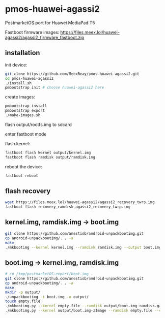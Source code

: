 # pmos-huawei-agassi2
PostmarketOS port for Huawei MediaPad T5

Fastboot firmware images: https://files.meex.lol/huawei-agassi2/agassi2_firmware_fastboot.zip

## installation

init device:

```sh
git clone https://github.com/MeexReay/pmos-huawei-agassi2.git
cd pmos-huawei-agassi2
./install.sh
pmbootstrap init # choose huawei-agassi2 here
```

create images:
  
```sh
pmbootstrap install
pmbootstrap export
./make-images.sh
```

flash output/rootfs.img to sdcard

enter fastboot mode

flash kernel:

```sh
fastboot flash kernel output/kernel.img
fastboot flash ramdisk output/ramdisk.img
```

reboot the device:

```sh
fastboot reboot
```

## flash recovery

```sh
wget https://files.meex.lol/huawei-agassi2/agassi2_recovery_twrp.img
fastboot flash recovery_ramdisk agassi2_recovery_twrp.img
```

## kernel.img, ramdisk.img -> boot.img

```sh
git clone https://github.com/anestisb/android-unpackbootimg.git
cp android-unpackbootimg/. . -a
make
./mkbootimg --kernel kernel.img --ramdisk ramdisk.img --output boot.img
```

## boot.img -> kernel.img, ramdisk.img

```sh
# cp /tmp/postmarketOS-export/boot.img .
git clone https://github.com/anestisb/android-unpackbootimg.git
cp android-unpackbootimg/. . -a
make
mkdir -p output/
./unpackbootimg -i boot.img -o output/
touch empty.file
./mkbootimg.py --kernel empty.file --ramdisk output/boot.img-ramdisk.gz --cmdline 'buildvariant=user' --os_version 8.0.0 --os_patch_level 2018-06-05 -o ramdisk.img
./mkbootimg.py --kernel output/boot.img-zImage --ramdisk empty.file --cmdline 'loglevel=4 initcall_debug=y page_tracker=on slub_min_objects=16 unmovable_isolate1=2:192M,3:224M,4:256M printktimer=0xfff0a000,0x534,0x538 androidboot.selinux=enforcing buildvariant=user' --base 0x10000000 --kernel_offset 0x00008000 --ramdisk_offset 0x01000000 --second_offset 0x00f00000 --tags_offset 0x00000100 --os_version 8.0.0 --os_patch_level 2018-12 -o kernel.img
```
